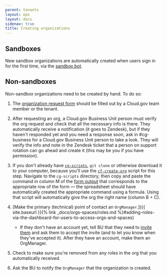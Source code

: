 ```yaml
---
parent: tenants
layout: ops
layout: docs
sidenav: true
title: Creating organizations
---
```


## Sandboxes

New sandbox organizations are automatically created when users sign in for the first time, via the [sandbox bot](https://github.com/18F/cg-sandbox-bot).

## Non-sandboxes

Non-sandbox organizations need to be created by hand. To do so:

1. The [organization request form](https://docs.google.com/a/gsa.gov/forms/d/e/1FAIpQLSd4HmcGfJW3EBnpewTFDD-urRFPp1LN0DcwNB_FxZgUn8ho9g/viewform?c=0&w=1) should be filled out by a Cloud.gov team member or the tenant.
1. After requesting an org, a Cloud.gov Business Unit person must verify the org request and check that all the necessary info is there. They automatically receive a notification (it goes to Zendesk), but if they haven't responded yet and you need a response soon, ask in #cg-business for a Cloud.gov Business Unit person to take a look. They will verify the info and note in the Zendesk ticket that a person on support rotation can go ahead and create it (this may be you if you have permission).
1. If you don't already have [`cg-scripts`](https://github.com/18F/cg-scripts), `git clone` or otherwise download it to your computer, because you'll use the [`cf-create-org`](https://github.com/18F/cg-scripts/blob/master/cf-create-org.sh) script for this step. Navigate to the `cg-scripts` directory, then copy and paste the command in column M of the [form output](https://docs.google.com/spreadsheets/d/1Bdzl9n2E1MXWV4elXvZ-nYuZmmEj4PEU-u5aZlNGZF4/edit#gid=131031416) that corresponds to the appropriate row of the form — the spreadsheet should have automatically created the appropriate command using a formula. Using that script will automatically give the org the right name (column B + C).

1. [Make the primary (technical) point of contact an `OrgManager`.]({{ site.baseurl }}{% link _docs/orgs-spaces/roles.md %}#adding-roles-via-the-dashboard-for-users-to-access-orgs-and-spaces)
    * If they don't have an account yet, tell BU that they need to [invite them](https://account.fr.cloud.gov/invite) and ask them to accept the invite (and to let you know when they've accepted it). After they have an account, make them an OrgManager.

1. Check to make sure you're removed from any roles in the org that you automatically received.

1. Ask the BU to notify the `OrgManager` that the organization is created.
